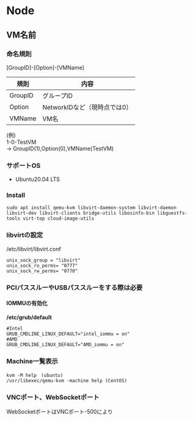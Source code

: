 # Node
## VM名前
### 命名規則
[GroupID]-[Option]-[VMName]  

|規則|内容|
|---|---|
|GroupID|グループID|
|Option|NetworkIDなど（現時点では0）|
|VMName|VM名|

(例)  
1-0-TestVM  
-> GroupID(1),Option(0),VMName(TestVM)


### サポートOS
* Ubuntu20.04 LTS

### Install
```
sudo apt install qemu-kvm libvirt-daemon-system libvirt-daemon libvirt-dev libvirt-clients bridge-utils libosinfo-bin libguestfs-tools virt-top cloud-image-utils
```

### libvirtの設定
/etc/libvirt/libvirt.conf
```
unix_sock_group = "libvirt"
unix_sock_ro_perms= "0777"
unix_sock_rw_perms= "0770"
```

### PCIパススルーやUSBパススルーをする際は必要
#### IOMMUの有効化
**/etc/grub/default**
```
#Intel
GRUB_CMDLINE_LINUX_DEFAULT="intel_iommu = on"
#AMD
GRUB_CMDLINE_LINUX_DEFAULT="AMD_iommu = on"
```

### Machine一覧表示
```
kvm -M help　(ubuntu)
/usr/libexec/qemu-kvm -machine help (CentOS)
```

### VNCポート、WebSocketポート
WebSocketポートはVNCポート-500により

